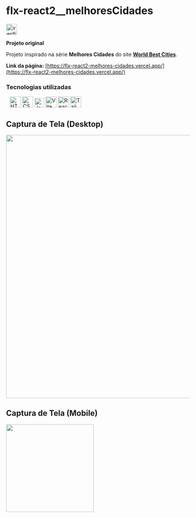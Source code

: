 # flx-react2__melhoresCidades

  <div>
    <img
      style="width: 30px"
      src="https://cdn-icons-png.flaticon.com/512/7481/7481506.png"
      alt="verificado"
    />
  </div>
  
  **Projeto original**
    
Projeto inspirado na série **Melhores Cidades** do site [**World Best Cities**](https://www.worldsbestcities.com/rankings/worlds-best-cities/).

__Link da página:__ [https://flx-react2-melhores-cidades.vercel.app/](https://flx-react2-melhores-cidades.vercel.app/)

### Tecnologias utilizadas

<div style="margin: 0px 10px">
      <img
        style="width: 30px"
        src="https://www.svgrepo.com/show/353884/html-5.svg"
        alt="HTML5"
      />
      <img
        style="width: 30px"
        src="https://www.svgrepo.com/show/353623/css-3.svg"
        alt="CSS3"
      />
      <img
        style="width: 26px"
        src="https://www.svgrepo.com/show/355081/js.svg"
        alt="Javascript"
      />
      <img
        style="width: 30px"
        src="https://www.svgrepo.com/show/374167/vite.svg"
        alt="Vite"
      />
      <img
        style="width: 30px"
        src="https://www.svgrepo.com/show/354259/react.svg"
        alt="React"
      />
      <img
        style="width: 30px"
        src="https://www.svgrepo.com/show/354431/tailwindcss-icon.svg"
        alt="Tailwind"
      />
    </div>

## Captura de Tela (Desktop)
<img style="width: 720px" src="https://raw.githubusercontent.com/flx-lander7/flx-react2__melhoresCidades/main/Screenshot-melhoresCidades(Desktop).png"/>

<br>

## Captura de Tela (Mobile)
<img style="width: 240px" src="https://raw.githubusercontent.com/flx-lander7/flx-react2__melhoresCidades/main/Screenshot-melhoresCidades(Mobile).png"/>
